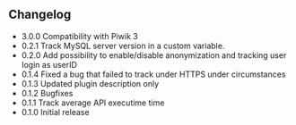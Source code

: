 ## Changelog

* 3.0.0 Compatibility with Piwik 3
* 0.2.1 Track MySQL server version in a custom variable.
* 0.2.0 Add possibility to enable/disable anonymization and tracking user login as userID
* 0.1.4 Fixed a bug that failed to track under HTTPS under circumstances
* 0.1.3 Updated plugin description only
* 0.1.2 Bugfixes
* 0.1.1 Track average API executime time
* 0.1.0 Initial release
